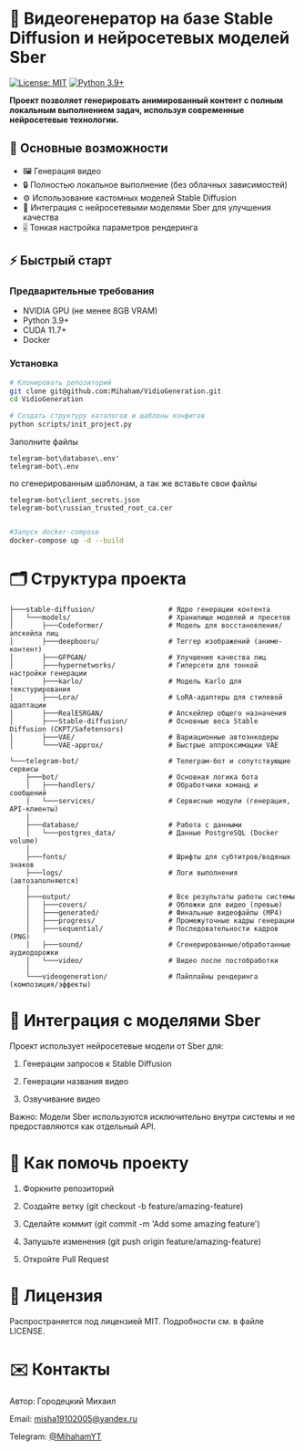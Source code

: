 # 🎥 Видеогенератор на базе Stable Diffusion и нейросетевых моделей Sber

[![License: MIT](https://img.shields.io/badge/License-MIT-yellow.svg)](https://opensource.org/licenses/MIT)
[![Python 3.9+](https://img.shields.io/badge/Python-3.9+-blue.svg)](https://www.python.org/)

**Проект позволяет генерировать анимированный контент с полным локальным выполнением задач, используя современные нейросетевые технологии.**

## 🌟 Основные возможности
- 🖼️ Генерация видео
- 🔒 Полностью локальное выполнение (без облачных зависимостей)
- ⚙️ Использование кастомных моделей Stable Diffusion
- 🤖 Интеграция с нейросетевыми моделями Sber для улучшения качества
- 🎚️ Тонкая настройка параметров рендеринга

## ⚡ Быстрый старт

### Предварительные требования
- NVIDIA GPU (не менее 8GB VRAM)
- Python 3.9+
- CUDA 11.7+
- Docker

### Установка
```bash
# Клонировать репозиторий
git clone git@github.com:Mihaham/VidioGeneration.git
cd VidioGeneration

# Создать структуру каталогов и шаблоны конфигов
python scripts/init_project.py
```

Заполните файлы
```
telegram-bot\database\.env'
telegram-bot\.env
```
по сгенерированным шаблонам, а так же вставьте свои файлы
```
telegram-bot\client_secrets.json
telegram-bot\russian_trusted_root_ca.cer
```

```bash

#Запуск docker-compose
docker-compose up -d --build
```

# 🗂 Структура проекта

```
├───stable-diffusion/                  # Ядро генерации контента
│   └───models/                        # Хранилище моделей и пресетов
│       ├───Codeformer/                # Модель для восстановления/апскейла лиц
│       ├───deepbooru/                 # Теггер изображений (аниме-контент)
│       ├───GFPGAN/                    # Улучшение качества лиц
│       ├───hypernetworks/             # Гиперсети для тонкой настройки генерации
│       ├───karlo/                     # Модель Karlo для текстурирования
│       ├───Lora/                      # LoRA-адаптеры для стилевой адаптации
│       ├───RealESRGAN/                # Апскейлер общего назначения
│       ├───Stable-diffusion/          # Основные веса Stable Diffusion (CKPT/Safetensors)
│       ├───VAE/                       # Вариационные автоэнкодеры
│       └───VAE-approx/                # Быстрые аппроксимации VAE

└───telegram-bot/                      # Телеграм-бот и сопутствующие сервисы
    ├───bot/                           # Основная логика бота
    │   ├───handlers/                  # Обработчики команд и сообщений
    │   └───services/                  # Сервисные модули (генерация, API-клиенты)
    │
    ├───database/                      # Работа с данными
    │   └───postgres_data/             # Данные PostgreSQL (Docker volume)
    │
    ├───fonts/                         # Шрифты для субтитров/водяных знаков
    ├───logs/                          # Логи выполнения (автозаполняются)
    │
    ├───output/                        # Все результаты работы системы
    │   ├───covers/                    # Обложки для видео (превью)
    │   ├───generated/                 # Финальные видеофайлы (MP4)
    │   ├───progress/                  # Промежуточные кадры генерации
    │   ├───sequential/                # Последовательности кадров (PNG)
    │   ├───sound/                     # Сгенерированные/обработанные аудиодорожки
    │   └───video/                     # Видео после постобработки
    │
    └───videogeneration/               # Пайплайны рендеринга (композиция/эффекты)
```

# 🔧 Интеграция с моделями Sber

Проект использует нейросетевые модели от Sber для:

1. Генерации запросов к Stable Diffusion

2. Генерации названия видео

3. Озвучивание видео

Важно: Модели Sber используются исключительно внутри системы и не предоставляются как отдельный API.

# 🤝 Как помочь проекту

1. Форкните репозиторий

2. Создайте ветку (git checkout -b feature/amazing-feature)

3. Сделайте коммит (git commit -m 'Add some amazing feature')

4. Запушьте изменения (git push origin feature/amazing-feature)

5. Откройте Pull Request

# 📜 Лицензия

Распространяется под лицензией MIT. Подробности см. в файле LICENSE.

# ✉️ Контакты

Автор: Городецкий Михаил

Email: misha19102005@yandex.ru

Telegram: [@MihahamYT](MihahamYT)